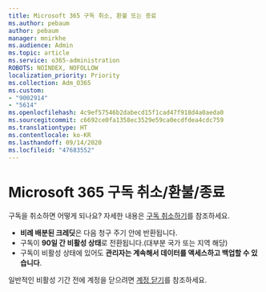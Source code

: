 ```yaml
---
title: Microsoft 365 구독 취소, 환불 또는 종료
ms.author: pebaum
author: pebaum
manager: mnirkhe
ms.audience: Admin
ms.topic: article
ms.service: o365-administration
ROBOTS: NOINDEX, NOFOLLOW
localization_priority: Priority
ms.collection: Adm_O365
ms.custom:
- "9002914"
- "5614"
ms.openlocfilehash: 4c9ef57546b2dabecd15f1cad47f918d4a0aeda0
ms.sourcegitcommit: c6692ce0fa1358ec3529e59ca0ecdfdea4cdc759
ms.translationtype: HT
ms.contentlocale: ko-KR
ms.lasthandoff: 09/14/2020
ms.locfileid: "47683552"
---
```

# <a name="cancelrefundclose-your-microsoft-365-subscription"></a>Microsoft 365 구독 취소/환불/종료

구독을 취소하면 어떻게 되나요? 자세한 내용은 [구독 취소하기](https://docs.microsoft.com/microsoft-365/commerce/subscriptions/cancel-your-subscription?view=o365-worldwide)를 참조하세요.

- **비례 배분된 크레딧**은 다음 청구 주기 안에 반환됩니다.
- 구독이 **90일 간 비활성 상태**로 전환됩니다.(대부분 국가 또는 지역 해당)
- 구독이 비활성 상태에 있어도 **관리자는 계속해서 데이터를 액세스하고 백업할 수 있습니다**.

일반적인 비활성 기간 전에 계정을 닫으려면 [계정 닫기](https://docs.microsoft.com/microsoft-365/commerce/close-your-account?view=o365-worldwide)를 참조하세요.
